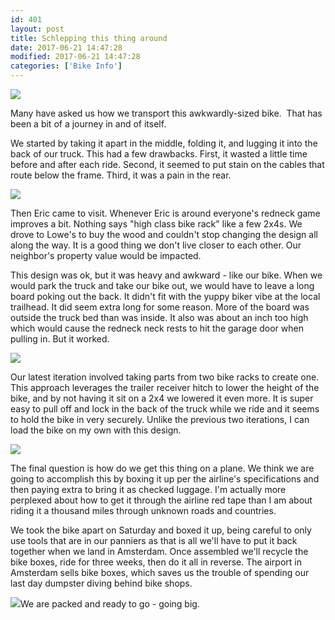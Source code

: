 ```yaml
---
id: 401
layout: post
title: Schlepping this thing around
date: 2017-06-21 14:47:28
modified: 2017-06-21 14:47:28
categories: ['Bike Info']
---
```


[![](https://whitingpt.files.wordpress.com/2017/06/screenshot_20170621-084148.png)](https://whitingpt.files.wordpress.com/2017/06/screenshot_20170621-084148.png)

Many have asked us how we transport this awkwardly-sized bike.  That has been a bit of a journey in and of itself.

We started by taking it apart in the middle, folding it, and lugging it into the back of our truck. This had a few drawbacks. First, it wasted a little time before and after each ride. Second, it seemed to put stain on the cables that route below the frame. Third, it was a pain in the rear.

![](https://whitingpt.files.wordpress.com/2017/06/img_20170211_170504944_hdr.jpg)

Then Eric came to visit. Whenever Eric is around everyone's redneck game improves a bit. Nothing says "high class bike rack" like a few 2x4s. We drove to Lowe's to buy the wood and couldn't stop changing the design all along the way. It is a good thing we don't live closer to each other. Our neighbor's property value would be impacted.

This design was ok, but it was heavy and awkward - like our bike. When we would park the truck and take our bike out, we would have to leave a long board poking out the back. It didn't fit with the yuppy biker vibe at the local trailhead. It did seem extra long for some reason. More of the board was outside the truck bed than was inside. It also was about an inch too high which would cause the redneck neck rests to hit the garage door when pulling in. But it worked.

[![](https://whitingpt.files.wordpress.com/2017/06/img_20170218_1612158241.jpg)](https://whitingpt.files.wordpress.com/2017/06/img_20170218_1612158241.jpg)

Our latest iteration involved taking parts from two bike racks to create one. This approach leverages the trailer receiver hitch to lower the height of the bike, and by not having it sit on a 2x4 we lowered it even more. It is super easy to pull off and lock in the back of the truck while we ride and it seems to hold the bike in very securely. Unlike the previous two iterations, I can load the bike on my own with this design.

![](https://whitingpt.files.wordpress.com/2017/06/img_20170408_134022926_hdr.jpg)

The final question is how do we get this thing on a plane. We think we are going to accomplish this by boxing it up per the airline's specifications and then paying extra to bring it as checked luggage. I'm actually more perplexed about how to get it through the airline red tape than I am about riding it a thousand miles through unknown roads and countries.

We took the bike apart on Saturday and boxed it up, being careful to only use tools that are in our panniers as that is all we'll have to put it back together when we land in Amsterdam. Once assembled we'll recycle the bike boxes, ride for three weeks, then do it all in reverse. The airport in Amsterdam sells bike boxes, which saves us the trouble of spending our last day dumpster diving behind bike shops.

![](https://whitingpt.files.wordpress.com/2017/06/img_20170621_092429851.jpg)We are packed and ready to go - going big.
